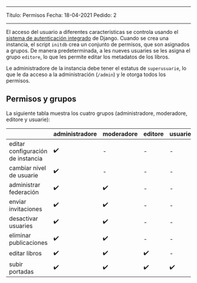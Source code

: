 - - -
Título: Permisos Fecha: 18-04-2021 Pedido: 2
- - -

El acceso del usuario a diferentes características se controla usando el [sistema de autenticación integrado](https://docs.djangoproject.com/en/3.2/topics/auth/default/) de Django. Cuando se crea una instancia, el script `initdb` crea un conjunto de permisos, que son asignados a grupos. De manera predeterminada, a les nueves usuaries se les asigna el grupo `editore`, lo que les permite editar los metadatos de los libros.

Le administradore de la instancia debe tener el estatus de `superusuarie`, lo que le da acceso a la administración (`/admin`) y le otorga todos los permisos.

## Permisos y grupos
La siguiente tabla muestra los cuatro grupos (administradore, moderadore, editore y usuarie):

|                                   | administradore | moderadore | editore | usuarie |
| --------------------------------- | -------------- | ---------- | ------- | ------- |
| editar configuración de instancia | ✔️             | -          | -       | -       |
| cambiar nivel de usuarie          | ✔️             | -          | -       | -       |
| administrar federación            | ✔️             | ✔️         | -       | -       |
| enviar invitaciones               | ✔️             | ✔️         | -       | -       |
| desactivar usuaries               | ✔️             | ✔️         | -       | -       |
| eliminar publicaciones            | ✔️             | ✔️         | -       | -       |
| editar libros                     | ✔️             | ✔️         | ✔️      | -       |
 subir portadas            |  ✔️    |     ✔️       |   ✔️     |  ✔️

